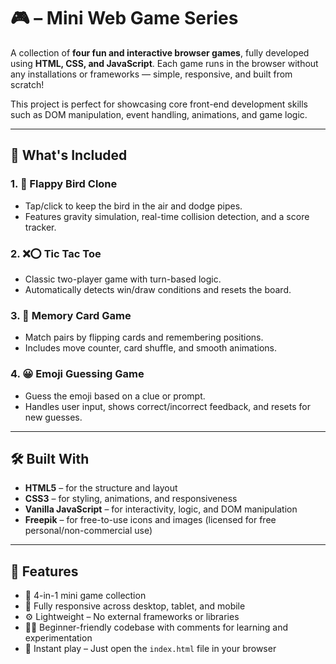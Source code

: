 # 🎮 – Mini Web Game Series

A collection of **four fun and interactive browser games**, fully developed using **HTML, CSS, and JavaScript**. Each game runs in the browser without any installations or frameworks — simple, responsive, and built from scratch!

This project is perfect for showcasing core front-end development skills such as DOM manipulation, event handling, animations, and game logic.

---

## 🧩 What's Included

### 1. 🐤 Flappy Bird Clone
- Tap/click to keep the bird in the air and dodge pipes.
- Features gravity simulation, real-time collision detection, and a score tracker.

### 2. ❌⭕ Tic Tac Toe
- Classic two-player game with turn-based logic.
- Automatically detects win/draw conditions and resets the board.

### 3. 🧠 Memory Card Game
- Match pairs by flipping cards and remembering positions.
- Includes move counter, card shuffle, and smooth animations.

### 4. 😀 Emoji Guessing Game
- Guess the emoji based on a clue or prompt.
- Handles user input, shows correct/incorrect feedback, and resets for new guesses.

---

## 🛠️ Built With
- **HTML5** – for the structure and layout  
- **CSS3** – for styling, animations, and responsiveness  
- **Vanilla JavaScript** – for interactivity, logic, and DOM manipulation  
- **Freepik** – for free-to-use icons and images (licensed for free personal/non-commercial use)

---

## 📱 Features
- 🧩 4-in-1 mini game collection  
- 📱 Fully responsive across desktop, tablet, and mobile  
- ⚙️ Lightweight – No external frameworks or libraries  
- 🧑‍💻 Beginner-friendly codebase with comments for learning and experimentation  
- 🚀 Instant play – Just open the `index.html` file in your browser


